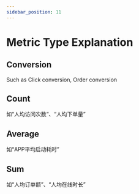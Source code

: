 ```yaml
---
sidebar_position: 11
---
```


# Metric Type Explanation

## Conversion
Such as Click conversion, Order conversion

## Count
如“人均访问次数“、“人均下单量”

## Average
如“APP平均启动耗时”

## Sum
如“人均订单额”、“人均在线时长”